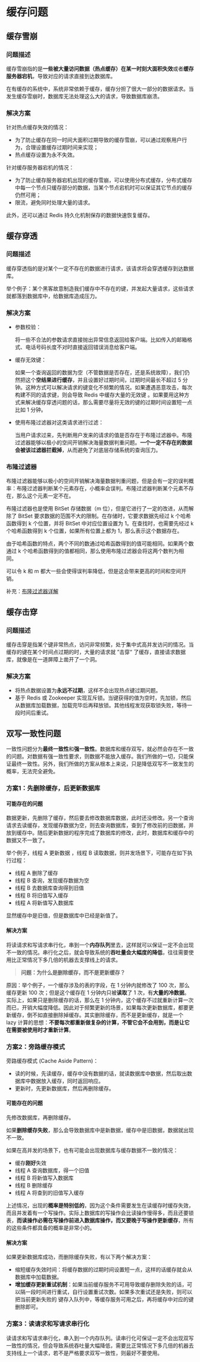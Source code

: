 # 缓存问题

## 缓存雪崩

### 问题描述

缓存雪崩指的是**一些被大量访问数据（热点缓存）在某一时刻大面积失效**或者**缓存服务器宕机**，导致对应的请求直接到达数据库。

在有缓存的系统中，系统非常依赖于缓存，缓存分担了很大一部分的数据请求。当发生缓存雪崩时，数据库无法处理这么大的请求，导致数据库崩溃。

### 解决方案

针对热点缓存失效的情况：

- 为了防止缓存在同一时间大面积过期导致的缓存雪崩，可以通过观察用户行为，合理设置缓存过期时间来实现；
- 热点缓存设置为永不失效。

针对缓存服务器宕机的情况：

- 为了防止缓存服务器宕机出现的缓存雪崩，可以使用分布式缓存，分布式缓存中每一个节点只缓存部分的数据，当某个节点宕机时可以保证其它节点的缓存仍然可用；
- 限流，避免同时处理大量的请求。

此外，还可以通过 Redis 持久化机制保存的数据快速恢复缓存。

## 缓存穿透

### 问题描述

缓存穿透指的是对某个一定不存在的数据进行请求，该请求将会穿透缓存到达数据库。

举个例子：某个黑客故意制造我们缓存中不存在的键，并发起大量请求，这些请求就都落到数据库中，给数据库造成压力。

### 解决方案

- 参数校验：

  将一些不合法的参数请求直接抛出异常信息返回给客户端。比如传入的邮箱格式、电话号码长度不对时直接返回错误消息给客户端。

- 缓存无效键：

  如果一个查询返回的数据为空（不管数据是否存在，还是系统故障），我们仍然把这个**空结果进行缓存**，并且设置好过期时间，过期时间最长不超过 5 分钟。这种方式可以解决请求的键变化不频繁的情况。如果遭遇恶意攻击，每次构建不同的请求键，则会导致 Redis 中缓存大量的无效键 。如果要用这种方式来解决缓存穿透问题的话，那么需要尽量将无效的键的过期时间设置短一点比如 1 分钟。

- 使用布隆过滤器对这类请求进行过滤：

  当用户请求过来，先判断用户发来的请求的值是否存在于布隆过滤器中。布隆过滤器能够以极小的空间开销解决海量数据判重问题。**一个一定不存在的数据会被该过滤器拦截掉**，从而避免了对底层存储系统的查询压力。

### 布隆过滤器

布隆过滤器能够以极小的空间开销解决海量数据判重问题，但是会有一定的误判概率：布隆过滤器判断某个元素存在，小概率会误判。布隆过滤器判断某个元素不存在，那么这个元素一定不在。

布隆过滤器也是使用 BitSet 存储数据（m 位），但是它进行了一定的改进，从而解除了 BitSet 要求数据的范围不大的限制。在存储时，它要求数据先经过 k 个哈希函数得到 k 个位置，并将 BitSet 中对应位置设置为 1。在查找时，也需要先经过 k 个哈希函数得到 k 个位置，如果所有位置上都为 1，那么表示这个数据存在。

由于哈希函数的特点，两个不同的数通过哈希函数得到的值可能相同。如果两个数通过 k 个哈希函数得到的值都相同，那么使用布隆过滤器会将这两个数判为相同。

可以令 k 和 m 都大一些会使得误判率降低，但是这会带来更高的时间和空间开销。



补充：[布隆过滤器详解](https://github.com/Snailclimb/JavaGuide/blob/master/docs/cs-basics/data-structure/bloom-filter.md)

## 缓存击穿

### 问题描述

缓存击穿是指某个键非常热点，访问非常频繁，处于集中式高并发访问的情况。当缓存的键在某个时间点过期的时，大量的请求就 ”击穿“ 了缓存，直接请求数据库，就像是在一道屏障上凿开了一个洞。

### 解决方案

- 将热点数据设置为**永远不过期**，这样不会出现热点键过期问题。
- 基于 Redis 或 Zookeeper 实现互斥锁。当键获得的值为空时，先加锁，然后从数据库加载数据，加载完毕后再释放锁。其他线程发现获取锁失败，等待一段时间后重试。

## 双写一致性问题

一致性问题分为**最终一致性**和**强一致性**。数据库和缓存双写，就必然会存在不一致的问题。对数据有强一致性要求，则数据不能放入缓存。我们所做的一切，只能保证最终一致性。另外，我们所做的方案从根本上来说，只是降低双写不一致发生的概率，无法完全避免。

### 方案1：先删除缓存，后更新数据库

#### 可能存在的问题

数据更新，先删除了缓存，然后要去修改数据库数据，此时还没修改。另一个查询请求去读缓存，发现缓存数据为空，则去查询数据库，查到了修改前的旧数据，并放到缓存中。随后更新数据的程序完成了数据库的修改，此时，数据库和缓存中的数据又不一致了。

举个例子，线程 A 更新数据 ，线程 B 读取数据，则并发场景下，可能存在如下执行过程：

- 线程 A 删除了缓存
- 线程 B 查询，发现缓存数据为空
- 线程 B 去数据库查询得到旧值
- 线程 B 将旧值写入缓存
- 线程 A 将新值写入数据库

显然缓存中是旧值，但是数据库中已经是新值了。

#### 解决方案

将读请求和写请求串行化，串到一个**内存队列**里去，这样就可以保证一定不会出现不一致的情况。串行化之后，就会导致系统的**吞吐量会大幅度的降低**，往往需要使用比正常情况下多几倍的机器去支撑线上的请求。

> **问题：为什么是删除缓存，而不是更新缓存？**

原因：举个例子，一个缓存涉及的表的字段，在 1 分钟内就修改了 100 次，那么缓存更新 100 次；但是这个缓存在 1 分钟内只被**读取**了 1 次，有**大量的冷数据**。实际上，如果只是删除缓存的话，那么在 1 分钟内，这个缓存不过就重新计算一次而已，开销大幅度降低。因此对于频繁更新的场景，如果每次更新数据库，都要更新缓存，倒不如直接删除掉缓存。其实删除缓存，而不是更新缓存，就是一个 lazy 计算的思想：**不要每次都重新做复杂的计算，不管它会不会用到，而是让它在需要被使用时才重新计算**。



### 方案2：旁路缓存模式

旁路缓存模式 (Cache Aside Pattern)：

- 读的时候，先读缓存，缓存中没有数据的话，就读数据库中数据，然后取出数据库中数据放入缓存，同时返回响应。
- 更新时，先更新数据库，然后再删除缓存。

#### 可能存在的问题

先修改数据库，再删除缓存。

如果**删除缓存失败**，那么会导致数据库中是新数据，缓存中是旧数据，数据就出现不一致。

如果在高并发的场景下，也有可能会出现数据库与缓存数据不一致的情况：

- 缓存**刚好**失效
- 线程 A 查询数据库，得一个旧值
- 线程 B 将新值写入数据库
- 线程 B 删除缓存
- 线程 A 将查到的旧值写入缓存

上述情况，出现的**概率是特别低的**，因为这个条件需要发生在读缓存时缓存失效，而且并发着有一个写操作。实际上数据库的写操作会比读操作慢得多，而且还要锁表，**而读操作必需在写操作前进入数据库操作，而又要晚于写操作更新缓存**，所有的这些条件都具备的概率是非常小的。

#### 解决方案

如果更新数据库成功，而删除缓存失败，有以下两个解决方案：

- 缩短缓存失效时间：将缓存数据的过期时间设置短一点，这样的话缓存就会从数据库中加载数据。
- **增加缓存更新重试机制**：如果当前缓存服务不可用导致缓存删除失败的话，可以隔一段时间进行重试，自行设置重试次数。如果多次重试还是失败，则可以把当前更新失败的 键存入队列中，等缓存服务可用之后，再将缓存中对应的键删除即可。

### 方案3：读请求和写请求串行化

读请求和写请求串行化，串入到一个内存队列。读串行化可保证一定不会出现双写一致性的情况，但会导致系统吞吐量大幅降低，需要比正常情况下多几倍的机器去支持线上一个请求，若不是严格要求双写一致性，则最好不要使用。
